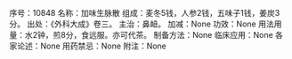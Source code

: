 序号：10848
名称：加味生脉散
组成：麦冬5钱，人参2钱，五味子1钱，姜炭3分。
出处：《外科大成》卷三。
主治：鼻衄。
加减：None
功效：None
用法用量：水2钟，煎8分，食远服。亦可代茶。
制备方法：None
临床应用：None
各家论述：None
用药禁忌：None
附注：None
